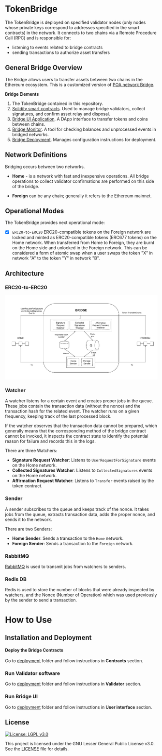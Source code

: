 
# TokenBridge

The TokenBridge is deployed on specified validator nodes (only nodes whose private keys correspond to addresses specified in the smart contracts) in the network. It connects to two chains via a Remote Procedure Call (RPC) and is responsible for:
- listening to events related to bridge contracts
- sending transactions to authorize asset transfers

## General Bridge Overview

The Bridge allows users to transfer assets between two chains in the Ethereum ecosystem. This is a customized version of [POA network Bridge](https://github.com/poanetwork/tokenbridge).

**Bridge Elements**
1. The TokenBridge contained in this repository.
2. [Solidity smart contracts](./contracts). Used to manage bridge validators, collect signatures, and confirm asset relay and disposal.
3. [Bridge UI Application](./ui). A DApp interface to transfer tokens and coins between chains.
4. [Bridge Monitor](monitor.old). A tool for checking balances and unprocessed events in bridged networks.
5. [Bridge Deployment](./deployment). Manages configuration instructions for deployment.

## Network Definitions

 Bridging occurs between two networks.

 * **Home** - is a network with fast and inexpensive operations. All bridge operations to collect validator confirmations are performed on this side of the bridge.

* **Foreign** can be any chain; generally it refers to the Ethereum mainnet. 

## Operational Modes

The TokenBridge provides next operational mode:

- [x] `ERC20-to-ERC20` ERC20-compatible tokens on the Foreign network are locked and minted as ERC20-compatible tokens (ERC677 tokens) on the Home network. When transferred from Home to Foreign, they are burnt on the Home side and unlocked in the Foreign network. This can be considered a form of atomic swap when a user swaps the token "X" in network "A" to the token "Y" in network "B".

## Architecture

### ERC20-to-ERC20

![ERC-to-ERC](./validator/docs/ERC-to-ERC.png)

### Watcher
A watcher listens for a certain event and creates proper jobs in the queue. These jobs contain the transaction data (without the nonce) and the transaction hash for the related event. The watcher runs on a given frequency, keeping track of the last processed block.

If the watcher observes that the transaction data cannot be prepared, which generally means that the corresponding method of the bridge contract cannot be invoked, it inspects the contract state to identify the potential reason for failure and records this in the logs. 

There are three Watchers:
- **Signature Request Watcher**: Listens to `UserRequestForSignature` events on the Home network.
- **Collected Signatures Watcher**: Listens to `CollectedSignatures` events on the Home network.
- **Affirmation Request Watcher**: Listens to `Transfer` events raised by the token contract.

### Sender
A sender subscribes to the queue and keeps track of the nonce. It takes jobs from the queue, extracts transaction data, adds the proper nonce, and sends it to the network.

There are two Senders:
- **Home Sender**: Sends a transaction to the `Home` network.
- **Foreign Sender**: Sends a transaction to the `Foreign` network.

### RabbitMQ

[RabbitMQ](https://www.rabbitmq.com/) is used to transmit jobs from watchers to senders.

### Redis DB

Redis is used to store the number of blocks that were already inspected by watchers, and the Nonce (Number of Operation) which was used previously by the sender to send a transaction.

# How to Use

## Installation and Deployment

#### Deploy the Bridge Contracts

Go to [deployment](./deployment) folder and follow instructions in **Contracts** section.

### Run Validator software 

Go to [deployment](./deployment) folder and follow instructions in **Validator** section.

### Run Bridge UI

Go to [deployment](./deployment) folder and follow instructions in **User interface** section.

## License

[![License: LGPL v3.0](https://img.shields.io/badge/License-LGPL%20v3-blue.svg)](https://www.gnu.org/licenses/lgpl-3.0)

This project is licensed under the GNU Lesser General Public License v3.0. See the [LICENSE](LICENSE) file for details.